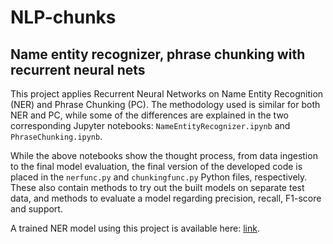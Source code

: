 # NLP-chunks
## Name entity recognizer, phrase chunking with recurrent neural nets

This project applies Recurrent Neural Networks on Name Entity Recognition (NER) and Phrase Chunking (PC). The methodology used is similar for both NER and PC, while some of the differences are explained in the two corresponding Jupyter notebooks: `NameEntityRecognizer.ipynb` and `PhraseChunking.ipynb`. 

While the above notebooks show the thought process, from data ingestion to the final model evaluation, the final version of the developed code is placed in the `nerfunc.py` and `chunkingfunc.py` Python files, respectively. These also contain methods to try out the built models on separate test data, and methods to evaluate a model regarding precision, recall, F1-score and support.

A trained NER model using this project is available here: <a href="https://drive.google.com/file/d/1XzAHdK6FA6RrgwhXK-MYgm4NsXP4_O4r/view?usp=sharing">link</a>.


